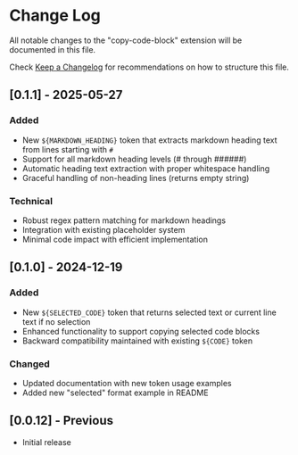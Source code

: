 # Change Log

All notable changes to the "copy-code-block" extension will be documented in this file.

Check [Keep a Changelog](http://keepachangelog.com/) for recommendations on how to structure this file.

## [0.1.1] - 2025-05-27

### Added
- New `${MARKDOWN_HEADING}` token that extracts markdown heading text from lines starting with `#`
- Support for all markdown heading levels (# through ######)
- Automatic heading text extraction with proper whitespace handling
- Graceful handling of non-heading lines (returns empty string)

### Technical
- Robust regex pattern matching for markdown headings
- Integration with existing placeholder system
- Minimal code impact with efficient implementation

## [0.1.0] - 2024-12-19

### Added
- New `${SELECTED_CODE}` token that returns selected text or current line text if no selection
- Enhanced functionality to support copying selected code blocks
- Backward compatibility maintained with existing `${CODE}` token

### Changed
- Updated documentation with new token usage examples
- Added new "selected" format example in README

## [0.0.12] - Previous

- Initial release
